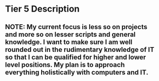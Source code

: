# Tier 5 Description

## NOTE: My current focus is less so on projects and more so on lesser scripts and general knowledge. I want to make sure I am well rounded out in the rudimentary knowledge of IT so that I can be qualified for higher and lower level positions. My plan is to approach everything holistically with computers and IT.


